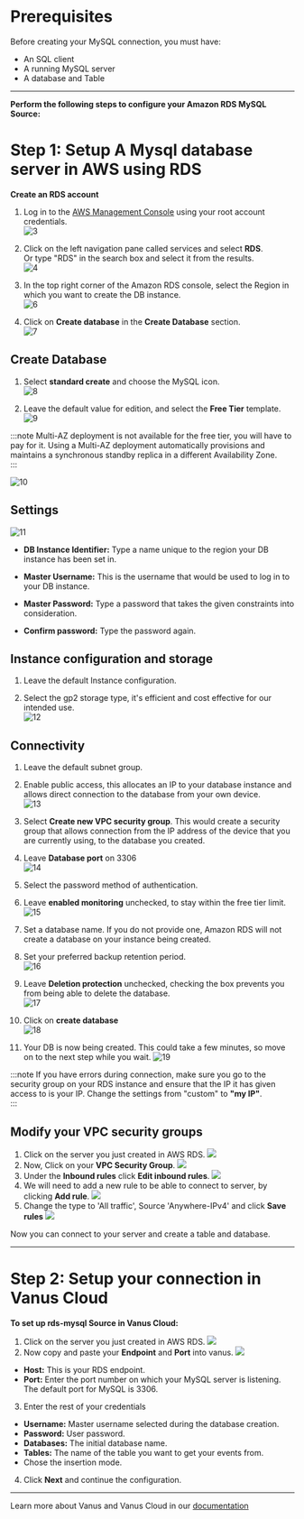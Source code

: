 #  
# Prerequisites

Before creating your MySQL connection, you must have:  

- An SQL client 
- A running MySQL server
- A database and Table

---

**Perform the following steps to configure your Amazon RDS MySQL Source:**

# Step 1: Setup A Mysql database server in AWS using RDS

**Create an RDS account**  

1. Log in to the [AWS Management Console](https://aws.amazon.com/) using your root account credentials.  
![3](images/1.png)

2. Click on the left navigation pane called services and select **RDS**.  
Or type "RDS" in the search box and select it from the results.   
![4](images/2.png)   

3. In the top right corner of the Amazon RDS console, select the Region in which you want to create the DB instance.   
![6](images/3.png)   

4. Click on **Create database** in the **Create Database** section.  
![7](images/4.png)   


**Create Database**  
---

1. Select **standard create** and choose the MySQL icon.  
![8](images/5.png)

2. Leave the default value for edition, and select the **Free Tier** template.   
![9](images/6.png)

:::note
Multi-AZ deployment is not available for the free tier, you will have to pay for it. Using a Multi-AZ deployment automatically provisions and maintains a synchronous standby replica in a different Availability Zone.  
:::

![10](images/7.png)   


**Settings**   
---

![11](images/8.png)   
- **DB Instance Identifier:** Type a name unique to the region your DB instance has been set in.  

- **Master Username:** This is the username that would be used to log in to your DB instance.  

- **Master Password:** Type a password that takes the given constraints into consideration.  

- **Confirm password:** Type the password again.  


**Instance configuration and storage**   
---

1. Leave the default Instance configuration. 

2. Select the gp2 storage type, it's efficient and cost effective for our intended use.  
![12](images/9.png)   


**Connectivity**  
---

1. Leave the default subnet group.  

2. Enable public access, this allocates an IP to your database instance and allows direct connection to the database from your own device.  
![13](images/10.png)

3. Select **Create new VPC security group**. This would create a security group that allows connection from the IP address of the device that you are currently using, to the database you created.  

4. Leave **Database port** on 3306   
![14](images/11.png)   

5. Select the password method of authentication.   

6. Leave **enabled monitoring** unchecked, to stay within the free tier limit.  
![15](images/12.png) 

7. Set a database name. If you do not provide one, Amazon RDS will not create a database on your instance being created. 

8. Set your preferred backup retention period.  
![16](images/13.png)  

9. Leave **Deletion protection** unchecked, checking the box prevents you from being able to delete the database.  
![17](images/14.png)

10. Click on **create database**  
![18](images/15.png)   

11. Your DB is now being created. This could take a few minutes, so move on to the next step while you wait. 
![19](images/16.png)   

:::note
If you have errors during connection, make sure you go to the security group on your RDS instance and ensure that the IP it has given access to is your IP. Change the settings from "custom" to **"my IP"**.    
:::


**Modify your VPC security groups** 
---

1. Click on the server you just created in AWS RDS.
![](images/17.png)
2. Now, Click on your **VPC Security Group**.
![](images/18.png)
3. Under the **Inbound rules** click **Edit inbound rules**.
![](images/19.png)
4. We will need to add a new rule to be able to connect to server, by clicking **Add rule**.
![](images/20.png)
5. Change the type to 'All traffic', Source 'Anywhere-IPv4' and click **Save rules**
![](images/21.png)

Now you can connect to your server and create a table and database. 

---

# Step 2: Setup your connection in Vanus Cloud

**To set up rds-mysql Source in Vanus Cloud:**

1. Click on the server you just created in AWS RDS.
![](images/23.png)
2. Now copy and paste your **Endpoint** and **Port** into vanus.
![](images/24.png)
- **Host:** This is your RDS endpoint.
- **Port:** Enter the port number on which your MySQL server is listening. The default port for MySQL is 3306.
3. Enter the rest of your credentials
- **Username:** Master username selected during the database creation.
- **Password:** User password.
- **Databases:** The initial database name.
- **Tables:** The name of the table you want to get your events from.
- Chose the insertion mode. 

4. Click **Next** and continue the configuration.

---

Learn more about Vanus and Vanus Cloud in our [documentation](https://docs.vanus.ai/getting-started/what-is-vanus)

